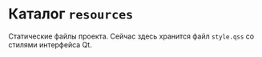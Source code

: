 # Каталог `resources`

Статические файлы проекта. Сейчас здесь хранится файл `style.qss` со стилями интерфейса Qt.
